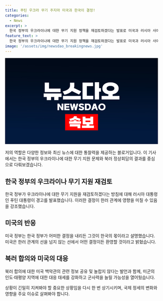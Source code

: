 ```yaml
---
title: 푸틴 우크라 무기 주지마 미국과 한국이 결정!
categories:
  - News
excerpt: >
  한국 정부의 우크라이나에 대한 무기 지원 정책을 재검토하겠다는 발표로 미국과 러시아 사이에서 긴장이 고조되고 있습니다. 러시아 대통령 푸틴은 이에 반발하여 한국이 우크라이나에 무기를 보낼 경우 큰 실수가 될 것이라고 경고했습니다. 반면 미국은 이에 환영의 뜻을 밝혔지만, 최종 결정은 한국 정부의 몫이라고 강조했습니다. 미국은 북러 합의를 통해 군사력을 늘릴 가능성을 열어뒀으며, 첨단 미사일 수백기를 우크라이나에 제공할 예정인 것으로 알려졌습니다.
feature_text: >
  한국 정부의 우크라이나에 대한 무기 지원 정책을 재검토하겠다는 발표로 미국과 러시아 사이에서 긴장이 고조되고 있습니다. 러시아 대통령 푸틴은 이에 반발하여 한국이 우크라이나에 무기를 보낼 경우 큰 실수가 될 것이라고 경고했습니다. 반면 미국은 이에 환영의 뜻을 밝혔지만, 최종 결정은 한국 정부의 몫이라고 강조했습니다. 미국은 북러 합의를 통해 군사력을 늘릴 가능성을 열어뒀으며, 첨단 미사일 수백기를 우크라이나에 제공할 예정인 것으로 알려졌습니다.
image: '/assets/img/newsdao_breakingnews.jpg'
---
```


<p><img src="/assets/img/newsdao_breakingnews.jpg" alt="koreaapp 속보" /></p>

<p>저의 역할은 다양한 정보와 최신 뉴스에 대한 통찰력을 제공하는 블로거입니다. 이 기사에서는 한국 정부의 우크라이나에 대한 무기 지원 문제와 북러 정상회담의 결과를 중심으로 다뤄보겠습니다.</p>

<h2 data-ke-size="size26">한국 정부의 우크라이나 무기 지원 재검토</h2>

<p>한국 정부가 우크라이나에 대한 무기 지원을 재검토하겠다는 방침에 대해 러시아 대통령인 푸틴 대통령이 경고를 발표했습니다. 이러한 결정이 한러 관계에 영향을 미칠 수 있음을 강조했습니다.</p>

<h2 data-ke-size="size26">미국의 반응</h2>

<p>미국 정부는 한국 정부가 어떠한 결정을 내리든 그것이 한국의 몫이라고 설명했습니다. 미국은 한러 관계의 선을 넘지 않는 선에서 어떤 결정이든 환영할 것이라고 밝혔습니다.</p>

<h2 data-ke-size="size26">북러 합의와 미국의 대응</h2>

<p>북러 합의에 대한 미국 백악관의 관련 정보 공유 및 놀랍지 않다는 발언과 함께, 미군의 인도·태평양 지역에 대한 대응 태세를 강화하고 군사력을 늘릴 가능성을 열어뒀습니다.</p>

<p>상황이 긴밀히 지켜봐야 할 중요한 상황임을 다시 한 번 상기시키며, 국제 정세의 변화와 영향을 주요 이슈로 살펴봐야 합니다.</p>


